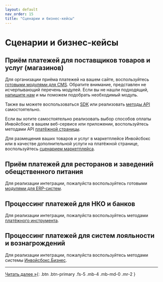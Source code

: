 ```yaml
---
layout: default
nav_order: 15
title: "Сценарии и бизнес-кейсы"
---
```


# Сценарии и бизнес-кейсы

## Приём платежей для поставщиков товаров и услуг (магазинов)

Для организации приёма платежей на вашем сайте, воспользуйтесь [готовыми модулями для CMS](/docs/merchant/cms).
Обратите внимание, представлен не исчерпывающий перечень модулей. Если вы не нашли подходящий, [напишите нам](https://www.invoicebox.ru/ru/contacts/feedback.html) и
мы поможем подобрать необходимый модуль.

Также вы можете воспользоваться [SDK](/docs/merchant/sdk) или реализовать [методы API](/docs/merchant) самостоятельно.

Если вы хотите самостоятельно реализовать выбор способов оплаты Инвойсбокс в вашем веб-сервисе или приложении, воспользуйтесь методами API [платёжной страницы](/docs/merchant/guarantee).

Для размещения ваших товаров и услуг в маркетплейсе Инвойсбокс или в качестве дополнительной услуги на платёжной странице, воспользуйтесь [сценарием маркетплейса](/docs/marketplace).

## Приём платежей для ресторанов и заведений обещственного питания

Для реализации интеграции, пожалуйста воспользуйтесь готовыми [модулями для ERP-систем](/docs/merchant/erp).

## Процессинг платежей для НКО и банков

Для реализации интеграции, пожалуйста воспользуйтесь методами [платёжного инструмента](/docs/payment).

## Процессинг платежей для систем лояльности и вознагрождений

Для реализации интеграции, пожалуйста воспользуйтесь методами системы [Инвойсбокс.Бизнес](/docs/business).


---

[Читать далее &raquo;](/docs/definition/){: .btn .btn-primary .fs-5 .mb-4 .mb-md-0 .mr-2 }

